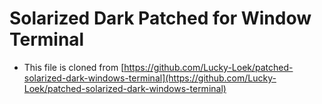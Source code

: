 # Solarized Dark Patched for Window Terminal

* This file is cloned from [https://github.com/Lucky-Loek/patched-solarized-dark-windows-terminal](https://github.com/Lucky-Loek/patched-solarized-dark-windows-terminal)



